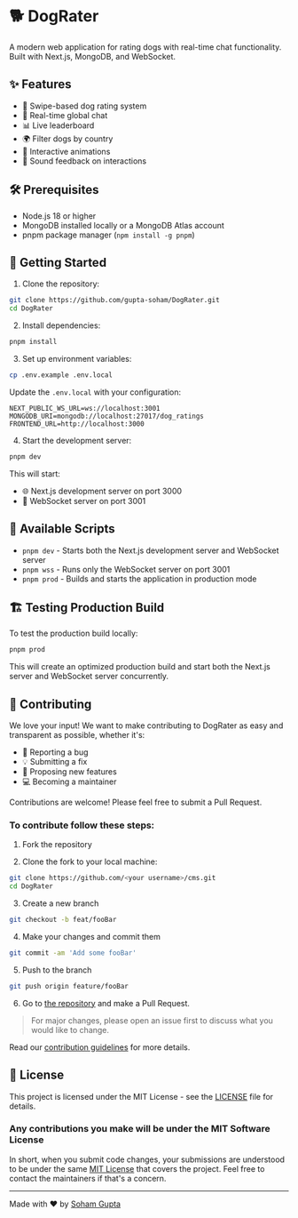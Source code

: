 # 🐕 DogRater

A modern web application for rating dogs with real-time chat functionality. Built with Next.js, MongoDB, and WebSocket.

## ✨ Features

- 🐾 Swipe-based dog rating system
- 💬 Real-time global chat
- 📊 Live leaderboard
- 🌍 Filter dogs by country
- 🎉 Interactive animations
- 🎵 Sound feedback on interactions

## 🛠️ Prerequisites

- Node.js 18 or higher
- MongoDB installed locally or a MongoDB Atlas account
- pnpm package manager (`npm install -g pnpm`)

## 🚀 Getting Started

1. Clone the repository:

```bash
git clone https://github.com/gupta-soham/DogRater.git
cd DogRater
```

2. Install dependencies:

```bash
pnpm install
```

3. Set up environment variables:

```bash
cp .env.example .env.local
```

Update the `.env.local` with your configuration:

```env
NEXT_PUBLIC_WS_URL=ws://localhost:3001
MONGODB_URI=mongodb://localhost:27017/dog_ratings
FRONTEND_URL=http://localhost:3000
```

4. Start the development server:

```bash
pnpm dev
```

This will start:

- 🌐 Next.js development server on port 3000
- 🔌 WebSocket server on port 3001

## 📜 Available Scripts

- `pnpm dev` - Starts both the Next.js development server and WebSocket server
- `pnpm wss` - Runs only the WebSocket server on port 3001
- `pnpm prod` - Builds and starts the application in production mode

## 🏗️ Testing Production Build

To test the production build locally:

```bash
pnpm prod
```

This will create an optimized production build and start both the Next.js server and WebSocket server concurrently.

## 🤝 Contributing

We love your input! We want to make contributing to DogRater as easy and transparent as possible, whether it's:

- 🐛 Reporting a bug
- 💡 Submitting a fix
- 🚀 Proposing new features
- 💻 Becoming a maintainer

Contributions are welcome! Please feel free to submit a Pull Request.

### To contribute follow these steps:

1. Fork the repository

2. Clone the fork to your local machine:

```bash
git clone https://github.com/<your username>/cms.git
cd DogRater
```

3. Create a new branch

```bash
git checkout -b feat/fooBar
```

4. Make your changes and commit them

```bash
git commit -am 'Add some fooBar'
```

5. Push to the branch

```bash
git push origin feature/fooBar
```

6. Go to [the repository](https://github.com/gupts-soham/DogRater/pulls) and make a Pull Request.

> For major changes, please open an issue first to discuss what you would like to change.

Read our [contribution guidelines](CONTRIBUTING.md) for more details.

## 📝 License

This project is licensed under the MIT License - see the [LICENSE](LICENSE) file for details.

### Any contributions you make will be under the MIT Software License

In short, when you submit code changes, your submissions are understood to be under the same [MIT License](http://choosealicense.com/licenses/mit/) that covers the project. Feel free to contact the maintainers if that's a concern.

---

Made with ❤️ by [Soham Gupta](https://github.com/gupta-soham)
